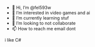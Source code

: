 - 👋 Hi, I’m @fel593w
- 👀 I’m interested in video games and ai
- 🌱 I’m currently learning stuf
- 💞️ I’m looking to not collaborate 
- 📫 How to reach me email dont

i like C#

<!---
fel593w/fel593w is a ✨ special ✨ repository because its `README.md` (this file) appears on your GitHub profile.
You can click the Preview link to take a look at your changes.
--->
